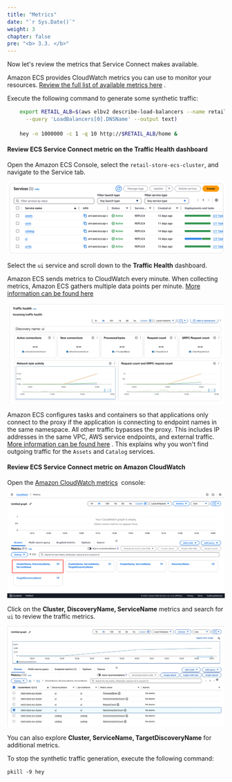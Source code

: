 ```yaml
---
title: "Metrics"
date: "`r Sys.Date()`"
weight: 3
chapter: false
pre: "<b> 3.3. </b>"
---
```



Now let's review the metrics that Service Connect makes available.

Amazon ECS provides CloudWatch metrics you can use to monitor your resources. [Review the full list of available metrics here](https://docs.aws.amazon.com/AmazonECS/latest/developerguide/available-metrics.html) .

Execute the following command to generate some synthetic traffic:

```bash
    export RETAIL_ALB=$(aws elbv2 describe-load-balancers --name retail-store-ecs-ui \
      --query 'LoadBalancers[0].DNSName' --output text)
    
    hey -n 1000000 -c 1 -q 10 http://$RETAIL_ALB/home &
```


#### Review ECS Service Connect metric on the Traffic Health dashboard

Open the Amazon ECS Console, select the `retail-store-ecs-cluster`, and navigate to the Service tab.

![Service List](image.png)

Select the `ui` service and scroll down to the **Traffic Health** dashboard.

Amazon ECS sends metrics to CloudWatch every minute. When collecting metrics, Amazon ECS gathers multiple data points per minute. [More information can be found here](https://docs.aws.amazon.com/AmazonECS/latest/developerguide/available-metrics.html) 

![Incoming Traffic](image-1.png)

Amazon ECS configures tasks and containers so that applications only connect to the proxy if the application is connecting to endpoint names in the same namespace. All other traffic bypasses the proxy. This includes IP addresses in the same VPC, AWS service endpoints, and external traffic. [More information can be found here](https://docs.aws.amazon.com/AmazonECS/latest/developerguide/service-connect-concepts-deploy.html#service-connect-concepts-proxy) . This explains why you won't find outgoing traffic for the `Assets` and `Catalog` services.

#### Review ECS Service Connect metric on Amazon CloudWatch

Open the [Amazon CloudWatch metrics](https://console.aws.amazon.com/cloudwatch/home#metricsV2?graph=~(view~'timeSeries~stacked~false~stat~'Average~period~300)&namespace=~'AWS*2fECS)  console:

![ECS Cloud Watch Metrics](image-2.png)

Click on the **Cluster, DiscoveryName, ServiceName** metrics and search for `ui` to review the traffic metrics.

![Discovery Name Metrics](image-3.png)

You can also explore **Cluster, ServiceName, TargetDiscoveryName** for additional metrics.

To stop the synthetic traffic generation, execute the following command:

    pkill -9 hey